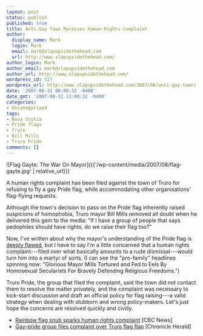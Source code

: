 ```yaml
---
layout: post
status: publish
published: true
title: Anti-Gay Town Receives Human Rights Complaint
author:
  display_name: Mark
  login: Mark
  email: mark@slapupsidethehead.com
  url: http://www.slapupsidethehead.com/
author_login: Mark
author_email: mark@slapupsidethehead.com
author_url: http://www.slapupsidethehead.com/
wordpress_id: 527
wordpress_url: http://www.slapupsidethehead.com/2007/08/anti-gay-town/
date: '2007-08-31 06:00:32 -0400'
date_gmt: '2007-08-31 11:00:32 -0400'
categories:
- Uncategorized
tags:
- Nova Scotia
- Pride flags
- Truro
- Bill Mills
- Truro Pride
comments: []
---
```

![Flag Gayte: The War On Mayor]({{'/wp-content/media/2007/08/flag-gayte.jpg' | relative_url}})

A human rights complaint has been filed against the town of Truro for refusing to fly a gay Pride flag, while accommodating other organisations' flag-flying requests.

Although the town's decision to pass on the Pride flag inherently raised suspicions of homophobia, Truro mayor Bill Mills removed all doubt when he delivered this gem to the media: "If I have a group of people that says pedophiles should have rights, do we raise their flag too?"

Now, I've written about why the mayor's understanding of the Pride flag is [deeply flawed](http://www.slapupsidethehead.com/2007/08/gay-pride-flag/ "Pride is not about flaunting sexuality"), but I have to say I'm a little concerned that a human rights complaint---filed over what basically amounts to a rude dismissal---would turn him into a martyr of sorts. (I can see the "pro-family" headlines spinning now: "Glorious Mayor Mills Tortured and Fed to Eels By Homosexual Secularists For Bravely Defending Religious Freedoms.")

Truro Pride, the group that filed the complaint, said the town did not contact them to resolve the matter privately, and the complaint was necessary to kick-start discussion and draft an official policy for flag raising---a valid strategy when dealing with stubborn and wrong policy-makers. Let's just hope the concerns are resolved quickly and civilly.

- [Rainbow flag snub sparks human rights complaint](http://www.cbc.ca/canada/nova-scotia/story/2007/08/24/truro-rights.html) [CBC News]
- [Gay-pride group files complaint over Truro flag flap](http://thechronicleherald.ca/Front/855280.html) [Chronicle Herald]
